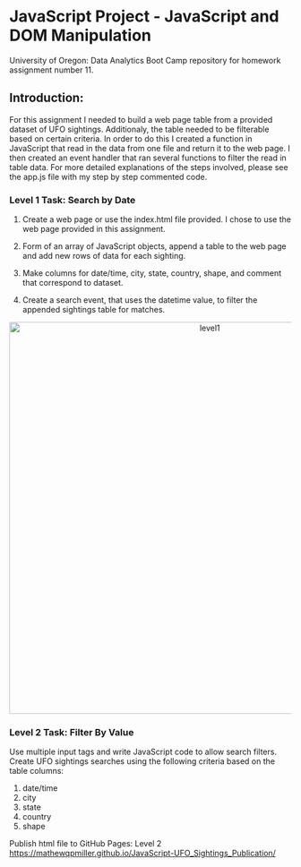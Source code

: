 
# JavaScript Project - JavaScript and DOM Manipulation

University of Oregon: Data Analytics Boot Camp repository for homework assignment number 11.


## Introduction:

For this assignment I needed to build a web page table from a provided dataset of UFO sightings.  Additionaly, the table needed to be filterable based on certain criteria.  In order to do this I created a function in JavaScript that read in the data from one file and return it to the web page.  I then created an event handler that ran several functions to filter the read in table data.  For more detailed explanations of the steps involved, please see the app.js file with my step by step commented code.

### Level 1 Task: Search by Date

1) Create a web page or use the index.html file provided. I chose to use the web page provided in this assignment.

2) Form of an array of JavaScript objects, append a table to the web page and add new rows of data for each sighting.

3) Make columns for date/time, city, state, country, shape, and comment that correspond to dataset.

4) Create a search event, that uses the datetime value, to filter the appended sightings table for matches.

<p align="center">
    <img width="700" alt="level1" src="https://user-images.githubusercontent.com/74878952/113529874-8501c800-9579-11eb-950c-68dd3ea427a0.PNG">
</p>

### Level 2 Task: Filter By Value

Use multiple input tags and write JavaScript code to allow search filters. Create UFO sightings searches using the following criteria based on the table columns:

 1) date/time
 2) city
 3) state
 4) country
 5) shape

 Publish html file to GitHub Pages: Level 2  https://mathewqpmiller.github.io/JavaScript-UFO_Sightings_Publication/
